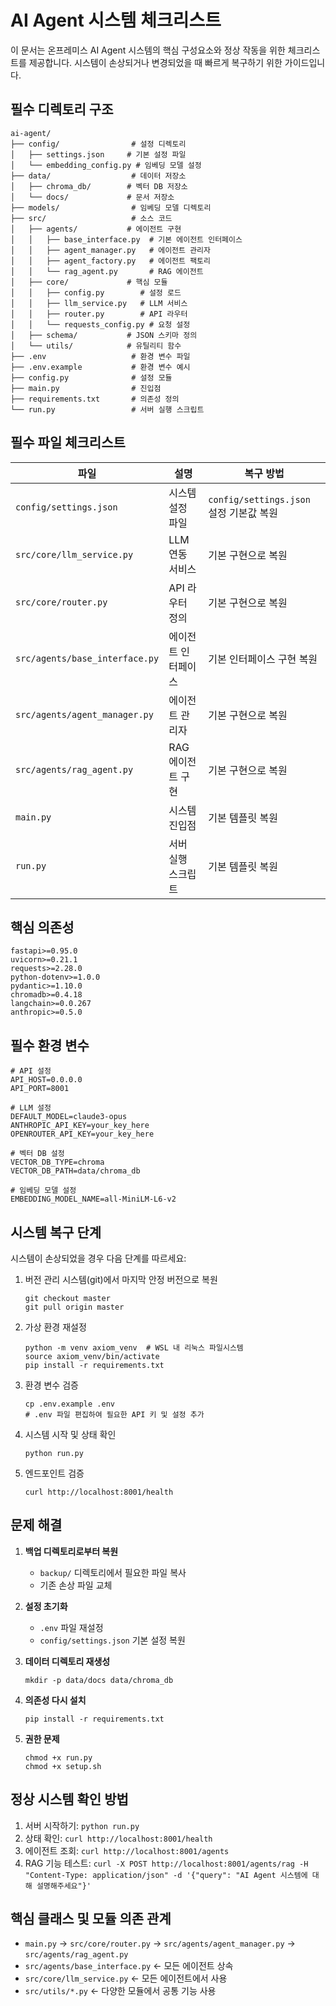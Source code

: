 # AI Agent 시스템 체크리스트

이 문서는 온프레미스 AI Agent 시스템의 핵심 구성요소와 정상 작동을 위한 체크리스트를 제공합니다. 시스템이 손상되거나 변경되었을 때 빠르게 복구하기 위한 가이드입니다.

## 필수 디렉토리 구조

```
ai-agent/
├── config/                # 설정 디렉토리
│   ├── settings.json     # 기본 설정 파일
│   └── embedding_config.py # 임베딩 모델 설정
├── data/                  # 데이터 저장소
│   ├── chroma_db/        # 벡터 DB 저장소
│   └── docs/             # 문서 저장소
├── models/                # 임베딩 모델 디렉토리
├── src/                   # 소스 코드
│   ├── agents/           # 에이전트 구현
│   │   ├── base_interface.py  # 기본 에이전트 인터페이스
│   │   ├── agent_manager.py   # 에이전트 관리자
│   │   ├── agent_factory.py   # 에이전트 팩토리
│   │   └── rag_agent.py       # RAG 에이전트
│   ├── core/             # 핵심 모듈
│   │   ├── config.py        # 설정 로드
│   │   ├── llm_service.py   # LLM 서비스
│   │   ├── router.py        # API 라우터
│   │   └── requests_config.py # 요청 설정
│   ├── schema/           # JSON 스키마 정의
│   └── utils/            # 유틸리티 함수
├── .env                   # 환경 변수 파일
├── .env.example           # 환경 변수 예시
├── config.py              # 설정 모듈
├── main.py                # 진입점
├── requirements.txt       # 의존성 정의
└── run.py                 # 서버 실행 스크립트
```

## 필수 파일 체크리스트

| 파일 | 설명 | 복구 방법 |
|------|------|-----------|
| `config/settings.json` | 시스템 설정 파일 | `config/settings.json` 설정 기본값 복원 |
| `src/core/llm_service.py` | LLM 연동 서비스 | 기본 구현으로 복원 |
| `src/core/router.py` | API 라우터 정의 | 기본 구현으로 복원 |
| `src/agents/base_interface.py` | 에이전트 인터페이스 | 기본 인터페이스 구현 복원 |
| `src/agents/agent_manager.py` | 에이전트 관리자 | 기본 구현으로 복원 |
| `src/agents/rag_agent.py` | RAG 에이전트 구현 | 기본 구현으로 복원 |
| `main.py` | 시스템 진입점 | 기본 템플릿 복원 |
| `run.py` | 서버 실행 스크립트 | 기본 템플릿 복원 |

## 핵심 의존성

```
fastapi>=0.95.0
uvicorn>=0.21.1
requests>=2.28.0
python-dotenv>=1.0.0
pydantic>=1.10.0
chromadb>=0.4.18
langchain>=0.0.267
anthropic>=0.5.0
```

## 필수 환경 변수

```
# API 설정
API_HOST=0.0.0.0
API_PORT=8001

# LLM 설정
DEFAULT_MODEL=claude3-opus
ANTHROPIC_API_KEY=your_key_here
OPENROUTER_API_KEY=your_key_here

# 벡터 DB 설정
VECTOR_DB_TYPE=chroma
VECTOR_DB_PATH=data/chroma_db

# 임베딩 모델 설정
EMBEDDING_MODEL_NAME=all-MiniLM-L6-v2
```

## 시스템 복구 단계

시스템이 손상되었을 경우 다음 단계를 따르세요:

1. 버전 관리 시스템(git)에서 마지막 안정 버전으로 복원
   ```
   git checkout master
   git pull origin master
   ```

2. 가상 환경 재설정
   ```
   python -m venv axiom_venv  # WSL 내 리눅스 파일시스템
   source axiom_venv/bin/activate
   pip install -r requirements.txt
   ```

3. 환경 변수 검증
   ```
   cp .env.example .env
   # .env 파일 편집하여 필요한 API 키 및 설정 추가
   ```

4. 시스템 시작 및 상태 확인
   ```
   python run.py
   ```

5. 엔드포인트 검증
   ```
   curl http://localhost:8001/health
   ```

## 문제 해결

1. **백업 디렉토리로부터 복원**
   - `backup/` 디렉토리에서 필요한 파일 복사
   - 기존 손상 파일 교체

2. **설정 초기화**
   - `.env` 파일 재설정
   - `config/settings.json` 기본 설정 복원

3. **데이터 디렉토리 재생성**
   ```
   mkdir -p data/docs data/chroma_db
   ```

4. **의존성 다시 설치**
   ```
   pip install -r requirements.txt
   ```

5. **권한 문제**
   ```
   chmod +x run.py
   chmod +x setup.sh
   ```

## 정상 시스템 확인 방법

1. 서버 시작하기: `python run.py`
2. 상태 확인: `curl http://localhost:8001/health`
3. 에이전트 조회: `curl http://localhost:8001/agents`
4. RAG 기능 테스트: `curl -X POST http://localhost:8001/agents/rag -H "Content-Type: application/json" -d '{"query": "AI Agent 시스템에 대해 설명해주세요"}'`

## 핵심 클래스 및 모듈 의존 관계

- `main.py` → `src/core/router.py` → `src/agents/agent_manager.py` → `src/agents/rag_agent.py`
- `src/agents/base_interface.py` ← 모든 에이전트 상속
- `src/core/llm_service.py` ← 모든 에이전트에서 사용
- `src/utils/*.py` ← 다양한 모듈에서 공통 기능 사용